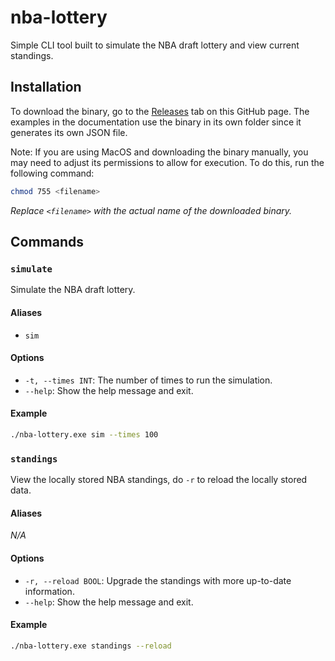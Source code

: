 # nba-lottery

Simple CLI tool built to simulate the NBA draft lottery and view current standings.

## Installation

To download the binary, go to the [Releases](https://github.com/Mahcks/nba-lottery/releases/latest) tab on this GitHub page. The examples in the documentation use the binary in its own folder since it generates its own JSON file.

Note: If you are using MacOS and downloading the binary manually, you may need to adjust its permissions to allow for execution. To do this, run the following command:

```bash
chmod 755 <filename>
```

*Replace `<filename>` with the actual name of the downloaded binary.*

## Commands

### `simulate`

Simulate the NBA draft lottery.

#### Aliases

- `sim`

#### Options

* `-t, --times INT`: The number of times to run the simulation.
* `--help`: Show the help message and exit.

#### Example

```bash
./nba-lottery.exe sim --times 100
```

### `standings`

View the locally stored NBA standings, do `-r` to reload the locally stored data.

#### Aliases

*N/A*

#### Options

- `-r, --reload BOOL`: Upgrade the standings with more up-to-date information.
- `--help`: Show the help message and exit.

#### Example

```bash
./nba-lottery.exe standings --reload
```